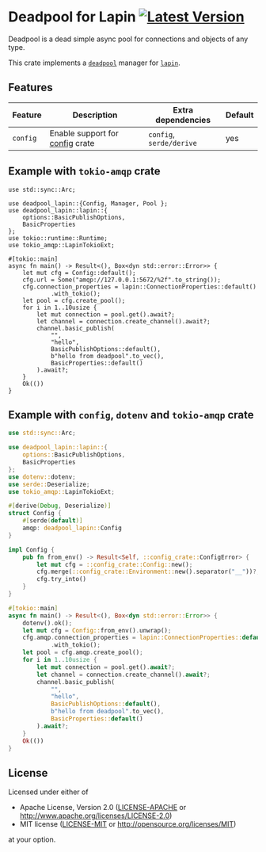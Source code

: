# Deadpool for Lapin [![Latest Version](https://img.shields.io/crates/v/deadpool-lapin.svg)](https://crates.io/crates/deadpool-lapin)

Deadpool is a dead simple async pool for connections and objects
of any type.

This crate implements a [`deadpool`](https://crates.io/crates/deadpool)
manager for [`lapin`](https://crates.io/crates/lapin).

## Features

| Feature | Description | Extra dependencies | Default |
| ------- | ----------- | ------------------ | ------- |
| `config` | Enable support for [config](https://crates.io/crates/config) crate | `config`, `serde/derive` | yes |

## Example with `tokio-amqp` crate

```rust,ignore
use std::sync::Arc;

use deadpool_lapin::{Config, Manager, Pool };
use deadpool_lapin::lapin::{
    options::BasicPublishOptions,
    BasicProperties
};
use tokio::runtime::Runtime;
use tokio_amqp::LapinTokioExt;

#[tokio::main]
async fn main() -> Result<(), Box<dyn std::error::Error>> {
    let mut cfg = Config::default();
    cfg.url = Some("amqp://127.0.0.1:5672/%2f".to_string());
    cfg.connection_properties = lapin::ConnectionProperties::default()
            .with_tokio();
    let pool = cfg.create_pool();
    for i in 1..10usize {
        let mut connection = pool.get().await?;
        let channel = connection.create_channel().await?;
        channel.basic_publish(
            "",
            "hello",
            BasicPublishOptions::default(),
            b"hello from deadpool".to_vec(),
            BasicProperties::default()
        ).await?;
    }
    Ok(())
}
```

## Example with `config`, `dotenv` and `tokio-amqp` crate

```rust
use std::sync::Arc;

use deadpool_lapin::lapin::{
    options::BasicPublishOptions,
    BasicProperties
};
use dotenv::dotenv;
use serde::Deserialize;
use tokio_amqp::LapinTokioExt;

#[derive(Debug, Deserialize)]
struct Config {
    #[serde(default)]
    amqp: deadpool_lapin::Config
}

impl Config {
    pub fn from_env() -> Result<Self, ::config_crate::ConfigError> {
        let mut cfg = ::config_crate::Config::new();
        cfg.merge(::config_crate::Environment::new().separator("__"))?;
        cfg.try_into()
    }
}

#[tokio::main]
async fn main() -> Result<(), Box<dyn std::error::Error>> {
    dotenv().ok();
    let mut cfg = Config::from_env().unwrap();
    cfg.amqp.connection_properties = lapin::ConnectionProperties::default()
            .with_tokio();
    let pool = cfg.amqp.create_pool();
    for i in 1..10usize {
        let mut connection = pool.get().await?;
        let channel = connection.create_channel().await?;
        channel.basic_publish(
            "",
            "hello",
            BasicPublishOptions::default(),
            b"hello from deadpool".to_vec(),
            BasicProperties::default()
        ).await?;
    }
    Ok(())
}
```

## License

Licensed under either of

- Apache License, Version 2.0 ([LICENSE-APACHE](LICENSE-APACHE) or <http://www.apache.org/licenses/LICENSE-2.0>)
- MIT license ([LICENSE-MIT](LICENSE-MIT) or <http://opensource.org/licenses/MIT>)

at your option.
